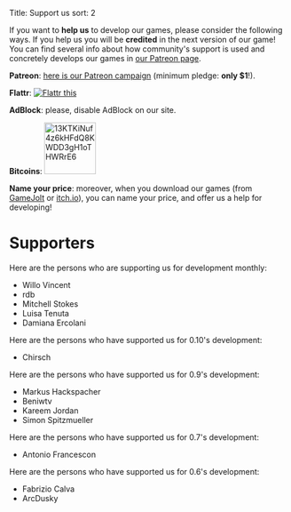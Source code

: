 Title: Support us
sort: 2

If you want to **help us** to develop our games, please consider the following ways. If you help us you will be **credited** in the next version of our game! You can find several info about how community's support is used and concretely develops our games in [our Patreon page](https://www.patreon.com/ya2).

**Patreon**: [here is our Patreon campaign](https://www.patreon.com/ya2) (minimum pledge: **only $1**!).

**Flattr**: <a href="https://flattr.com/@cflavio" target="_blank"><img src="//api.flattr.com/button/flattr-badge-large.png" alt="Flattr this" title="Flattr this" border="0"></a>

**AdBlock**: please, disable AdBlock on our site.

**Bitcoins**: <a href="bitcoin:13KTKiNuf4z6kHFdQ8KWDD3gH1oTHWRrE6"><img src="http://en.bitcoin.it/w/images/en/8/8c/RibbonDonateBitcoin.png" title="13KTKiNuf4z6kHFdQ8KWDD3gH1oTHWRrE6" width="93"></a>

**Name your price**: moreover, when you download our games (from [GameJolt](https://gamejolt.com/games/yorg/248156) or [itch.io](https://ya2.itch.io/yorg)), you can name your price, and offer us a help for developing!


Supporters
==========

Here are the persons who are supporting us for development monthly:

* Willo Vincent
* rdb
* Mitchell Stokes
* Luisa Tenuta
* Damiana Ercolani

Here are the persons who have supported us for 0.10's development:

* Chirsch

Here are the persons who have supported us for 0.9's development:

* Markus Hackspacher
* Beniwtv
* Kareem Jordan
* Simon Spitzmueller

Here are the persons who have supported us for 0.7's development:

* Antonio Francescon

Here are the persons who have supported us for 0.6's development:

* Fabrizio Calva
* ArcDusky
